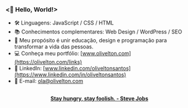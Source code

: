 ### <🖖 Hello, World!>

- 🛠 Linguagens: JavaScript / CSS / HTML
- 📚 Conhecimentos complementares: Web Design / WordPress / SEO
- 🎯 Meu propósito é unir educação, design e programação para transformar a vida das pessoas.
- 💻 Conheça meu portfólio: [www.olivelton.com](https://olivelton.com/links)
- 💼 LinkedIn: [www.linkedin.com/oliveltonsantos](https://www.linkedin.com/in/oliveltonsantos)
- 📧 E-mail: ola@olivelton.com

##

<div align="center">
<strong> <a href="https://www.youtube.com/watch?v=UF8uR6Z6KLc&ab_channel=Stanford" target="_blank">Stay hungry, stay foolish. - Steve Jobs</a></strong>
</div>
